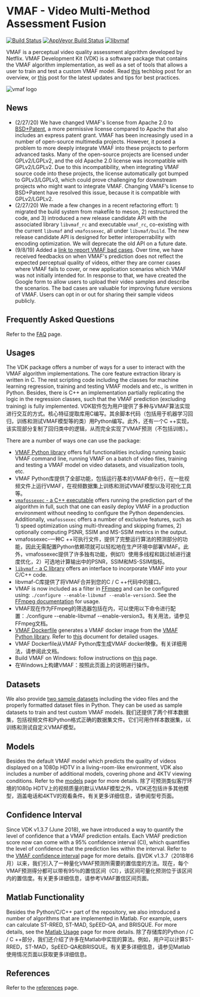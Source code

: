 VMAF - Video Multi-Method Assessment Fusion
===================

[![Build Status](https://travis-ci.org/Netflix/vmaf.svg?branch=master)](https://travis-ci.org/Netflix/vmaf) [![AppVeyor Build Status](https://ci.appveyor.com/api/projects/status/68i57b8ssasttngg?svg=true)](https://ci.appveyor.com/project/li-zhi/vmaf) [![libvmaf](https://github.com/Netflix/vmaf/workflows/libvmaf/badge.svg)](https://github.com/Netflix/vmaf/actions?query=workflow%3Alibvmaf)

VMAF is a perceptual video quality assessment algorithm developed by Netflix. VMAF Development Kit (VDK) is a software package that contains the VMAF algorithm implementation, as well as a set of tools that allows a user to train and test a custom VMAF model. Read [this](https://medium.com/netflix-techblog/toward-a-practical-perceptual-video-quality-metric-653f208b9652) techblog post for an overview, or [this](https://medium.com/netflix-techblog/vmaf-the-journey-continues-44b51ee9ed12) post for the latest updates and tips for best practices.

![vmaf logo](resource/images/vmaf_logo.jpg)

## News

- (2/27/20) We have changed VMAF's license from Apache 2.0 to [BSD+Patent](https://opensource.org/licenses/BSDplusPatent), a more permissive license compared to Apache that also includes an express patent grant. VMAF has been increasingly used in a number of open-source multimedia projects. However, it posed a problem to more deeply integrate VMAF into these projects to perform advanced tasks. Many of the open-source projects are licensed under GPLv2/LGPLv2, and the old Apache 2.0 license was incompatible with GPLv2/LGPLv2. Due to this incompatibility, when integrating VMAF source code into these projects, the license automatically got bumped to GPLv3/LGPLv3, which could prove challenging for downstream projects who might want to integrate VMAF. Changing VMAF’s license to BSD+Patent have resolved this issue, because it is compatible with GPLv2/LGPLv2.
- (2/27/20) We made a few changes in a recent refactoring effort: 1) migrated the build system from makefile to meson, 2) restructured the code, and 3) introduced a new release candidate API with the associated library `libvmaf_rc` and executable `vmaf_rc`, co-existing with the current `libvmaf` and `vmafossexec`, all under `libvmaf/build`. The new release candidate API is designed for better interoperrability with encoding optimization. We will deprecate the old API on a future date.
- (9/8/19) Added a [link to report VMAF bad cases](https://docs.google.com/forms/d/e/1FAIpQLSdJntNoBuucMSiYoK3SDWoY1QN0yiFAi5LyEXuOyXEWJbQBtQ/viewform?usp=sf_link). Over time, we have received feedbacks on when VMAF's prediction does not reflect the expected perceptual quality of videos, either they are corner cases where VMAF fails to cover, or new application scenarios which VMAF was not initially intended for. In response to that, we have created the Google form to allow users to upload their video samples and describe the scenarios. The bad cases are valuable for improving future versions of VMAF. Users can opt in or out for sharing their sample videos publicly.

## Frequently Asked Questions

Refer to the [FAQ](FAQ.md) page.

## Usages

The VDK package offers a number of ways for a user to interact with the VMAF algorithm implementations. The core feature extraction library is written in C. The rest scripting code including the classes for machine learning regression, training and testing VMAF models and etc., is written in Python. Besides, there is C++ an implementation partially replicating the logic in the regression classes, such that the VMAF prediction (excluding training) is fully implemented.
VDK软件包为用户提供了多种与VMAF算法实现进行交互的方式。核心特征提取库用C编写。其余脚本代码（包括用于机器学习回归，训练和测试VMAF模型等的类）用Python编写。此外，还有一个C ++实现，该实现部分复制了回归类中的逻辑，从而完全实现了VMAF预测（不包括训练）。

There are a number of ways one can use the package:

  - [VMAF Python library](resource/doc/VMAF_Python_library.md) offers full functionalities including running basic VMAF command line, running VMAF on a batch of video files, training and testing a VMAF model on video datasets, and visualization tools, etc.
  - VMAF Python库提供了全部功能，包括运行基本的VMAF命令行，在一批视频文件上运行VMAF，在视频数据集上训练和测试VMAF模型以及可视化工具等。
  - [`vmafossexec` - a C++ executable](resource/doc/vmafossexec.md) offers running the prediction part of the algorithm in full, such that one can easily deploy VMAF in a production environment without needing to configure the Python dependencies. Additionally, `vmafossexec` offers a number of exclusive features, such as 1) speed optimization using multi-threading and skipping frames, 2) optionally computing PSNR, SSIM and MS-SSIM metrics in the output.
  - vmafossexec-一种C ++可执行文件，提供了完整运行算法的预测部分的功能，因此无需配置Python依赖项就可以轻松地在生产环境中部署VMAF。此外，vmafossexec提供了许多独有功能，例如1）使用多线程和跳过帧进行速度优化，2）可选地计算输出中的PSNR，SSIM和MS-SSIM指标。
  - [`libvmaf` - a C library](libvmaf/README.md) offers an interface to incorporate VMAF into your C/C++ code.
  - libvmaf-C库提供了将VMAF合并到您的C / C ++代码中的接口。
  - VMAF is now included as a filter in [FFmpeg](http://ffmpeg.org/) and can be configured using: `./configure --enable-libvmaf --enable-version3`. See the [FFmpeg documentation](https://ffmpeg.org/ffmpeg-filters.html#libvmaf) for usage.
  - VMAF现在作为FFmpeg的筛选器包括在内，可以使用以下命令进行配置：./configure --enable-libvmaf --enable-version3。有关用法，请参见FFmpeg文档。
  - [VMAF Dockerfile](Dockerfile) generates a VMAF docker image from the [VMAF Python library](resource/doc/VMAF_Python_library.md). Refer to [this](resource/doc/docker.md) document for detailed usages.
  - VMAF Dockerfile从VMAF Python库生成VMAF docker映像。有关详细用法，请参阅此文档。
  - Build VMAF on Windows: follow instructions on [this](resource/doc/BuildForWindows.md) page.
  - 在Windows上构建VMAF：按照此页面上的说明进行操作。

## Datasets

We also provide [two sample datasets](resource/doc/datasets.md) including the video files and the properly formatted dataset files in Python. They can be used as sample datasets to train and test custom VMAF models.
我们还提供了两个样本数据集，包括视频文件和Python格式正确的数据集文件。它们可用作样本数据集，以训练和测试自定义VMAF模型。

## Models

Besides the default VMAF model which predicts the quality of videos displayed on a 1080p HDTV in a living-room-like environment, VDK also includes a number of additional models, covering phone and 4KTV viewing conditions. Refer to the [models](resource/doc/models.md) page for more details.
除了可预测类似客厅环境的1080p HDTV上的视频质量的默认VMAF模型之外，VDK还包括许多其他模型，涵盖电话和4KTV的观看条件。有关更多详细信息，请参阅型号页面。

## Confidence Interval

Since VDK v1.3.7 (June 2018), we have introduced a way to quantify the level of confidence that a VMAF prediction entails. Each VMAF prediction score now can come with a 95% confidence interval (CI), which quantifies the level of confidence that the prediction lies within the interval. Refer to the [VMAF confidence interval](resource/doc/conf_interval.md) page for more details.
自VDK v1.3.7（2018年6月）以来，我们引入了一种量化VMAF预测所需要的置信度的方法。现在，每个VMAF预测得分都可以带有95％的置信区间（CI），该区间可量化预测位于该区间内的置信度。有关更多详细信息，请参考VMAF置信区间页面。

## Matlab Functionality

Besides the Python/C/C++ part of the repository, we also introduced a number of algorithms that are implemented in Matlab. For example, users can calculate ST-RRED, ST-MAD, SpEED-QA, and BRISQUE. For more details, see the [Matlab Usage](resource/doc/matlab_usage.md) page for more details.
除了存储库的Python / C / C ++部分，我们还介绍了许多在Matlab中实现的算法。例如，用户可以计算ST-RRED，ST-MAD，SpEED-QA和BRISQUE。有关更多详细信息，请参见Matlab使用情况页面以获取更多详细信息。

## References

Refer to the [references](resource/doc/references.md) page.
